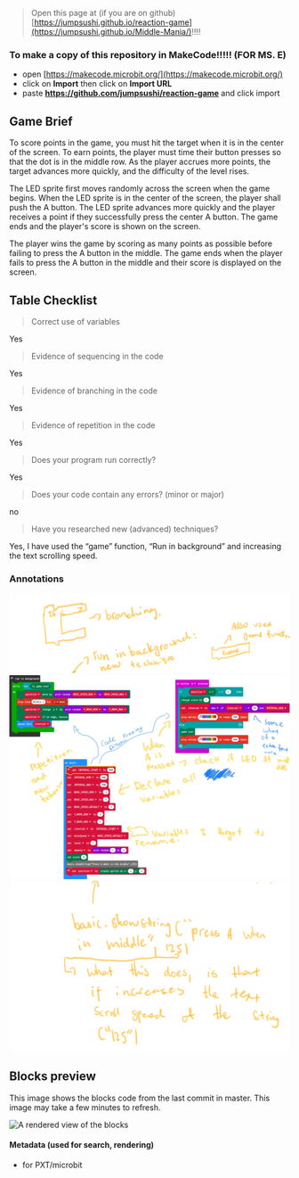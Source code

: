 
> Open this page at (if you are on github) [https://jumpsushi.github.io/reaction-game](https://jumpsushi.github.io/Middle-Mania/)!!!!

### To make a copy of this repository in MakeCode!!!!! (FOR MS. E)

* open [https://makecode.microbit.org/](https://makecode.microbit.org/)
* click on **Import** then click on **Import URL**
* paste **https://github.com/jumpsushi/reaction-game** and click import

## Game Brief

To score points in the game, you must hit the target when it is in the center of the screen. To earn points, the player must time their button presses so that the dot is in the middle row. As the player accrues more points, the target advances more quickly, and the difficulty of the level rises.

The LED sprite first moves randomly across the screen when the game begins. When the LED sprite is in the center of the screen, the player shall push the A button. The LED sprite advances more quickly and the player receives a point if they successfully press the center A button. The game ends and the player's score is shown on the screen.

The player wins the game by scoring as many points as possible before failing to press the A button in the middle. The game ends when the player fails to press the A button in the middle and their score is displayed on the screen.

## Table Checklist

>Correct use of variables

Yes

>Evidence of sequencing in the code

Yes

>Evidence of branching in the code

Yes

>Evidence of repetition in the code

Yes

>Does your program run correctly?

Yes

>Does your code contain any errors? (minor or major)

no

>Have you researched new (advanced) techniques? 

Yes, I have used the “game” function, “Run in background” and increasing the text scrolling speed.

### Annotations
![Annotations](https://raw.githubusercontent.com/JumpSushi/Middle-Mania/master/New%20Note.png)
![Annotations](https://raw.githubusercontent.com/JumpSushi/Middle-Mania/master/run%20in%20background.png)
![Annotations](https://raw.githubusercontent.com/JumpSushi/Middle-Mania/master/new_under.png)

## Blocks preview

This image shows the blocks code from the last commit in master.
This image may take a few minutes to refresh.

![A rendered view of the blocks](https://github.com/jumpsushi/reaction-game/raw/master/.github/makecode/blocks.png)

#### Metadata (used for search, rendering)

* for PXT/microbit
<script src="https://makecode.com/gh-pages-embed.js"></script><script>makeCodeRender("{{ site.makecode.home_url }}", "{{ site.github.owner_name }}/{{ site.github.repository_name }}");</script>
